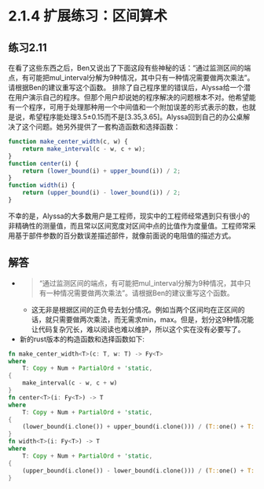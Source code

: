 # 2.1.4 扩展练习：区间算术
## 练习2.11
在看了这些东西之后，Ben又说出了下面这段有些神秘的话：​“通过监测区间的端点，有可能把mul_interval分解为9种情况，其中只有一种情况需要做两次乘法”​。请根据Ben的建议重写这个函数。
排除了自己程序里的错误后，Alyssa给一个潜在用户演示自己的程序。但那个用户却说她的程序解决的问题根本不对。他希望能有一个程序，可用于处理那种用一个中间值和一个附加误差的形式表示的数，也就是说，希望程序能处理3.5±0.15而不是[3.35,3.65]​。Alyssa回到自己的办公桌解决了这个问题。她另外提供了一套构造函数和选择函数：
```javascript
function make_center_width(c, w) {
    return make_interval(c - w, c + w);
}
function center(i) {
    return (lower_bound(i) + upper_bound(i)) / 2;
}
function width(i) {
    return (upper_bound(i) - lower_bound(i)) / 2;
}
```
不幸的是，Alyssa的大多数用户是工程师，现实中的工程师经常遇到只有很小的非精确性的测量值，而且常以区间宽度对区间中点的比值作为度量值。工程师常采用基于部件参数的百分数误差描述部件，就像前面说的电阻值的描述方式。

## 解答
* >​“通过监测区间的端点，有可能把mul_interval分解为9种情况，其中只有一种情况需要做两次乘法”​。请根据Ben的建议重写这个函数。
    * 这无非是根据区间的正负号去划分情况。例如当两个区间均在正区间的话，就只需要做两次乘法，而无需求min，max。但是，划分这9种情况能让代码复杂冗长，难以阅读也难以维护，所以这个实在没有必要写了。
* 新的rust版本的构造函数和选择函数如下:
```rust
fn make_center_width<T>(c: T, w: T) -> Fy<T>
where
    T: Copy + Num + PartialOrd + 'static,
{
    make_interval(c - w, c + w)
}
fn center<T>(i: Fy<T>) -> T
where
    T: Copy + Num + PartialOrd + 'static,
{
    (lower_bound(i.clone()) + upper_bound(i.clone())) / (T::one() + T::one())
}
fn width<T>(i: Fy<T>) -> T
where
    T: Copy + Num + PartialOrd + 'static,
{
    (upper_bound(i.clone()) - lower_bound(i.clone())) / (T::one() + T::one())
}
```